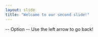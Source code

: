 ```yaml
---
layout: slide
title: "Welcome to our second slide!"
---
```

 -- Option --
Use the left arrow to go back!
